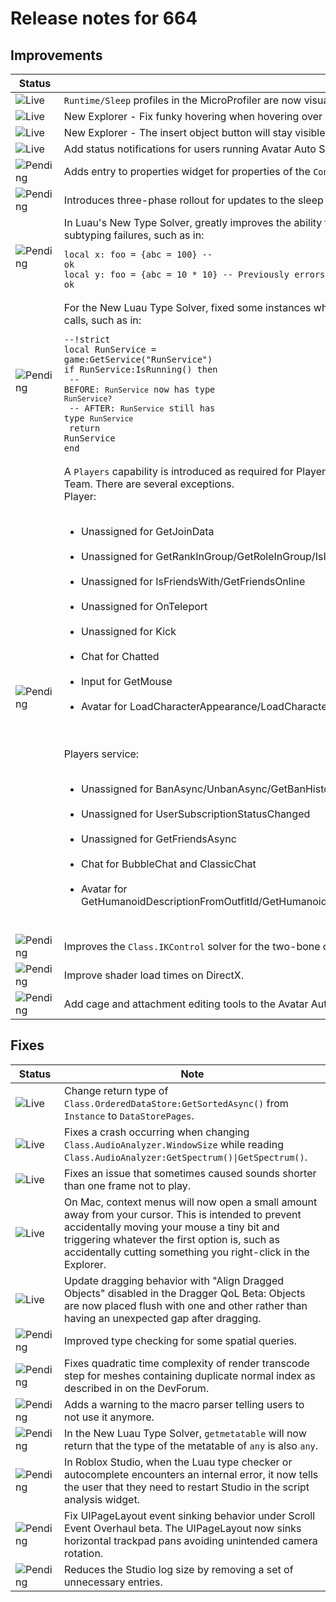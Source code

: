 # Release notes for 664

## Improvements

| Status | Note |
|--------|------|
| ![Live](https://img.shields.io/badge/Live-009E57?style=flat)  | <code>Runtime/Sleep</code> profiles in the MicroProfiler are now visually semi-transparent. |
| ![Live](https://img.shields.io/badge/Live-009E57?style=flat)  | New Explorer - Fix funky hovering when hovering over a dropdown item or search box. |
| ![Live](https://img.shields.io/badge/Live-009E57?style=flat)  | New Explorer - The insert object button will stay visible while the insert object menu is open. |
| ![Live](https://img.shields.io/badge/Live-009E57?style=flat)  | Add status notifications for users running Avatar Auto Setup. |
| ![Pending](https://img.shields.io/badge/Pending-DEA517?style=flat)  | Adds entry to properties widget for properties of the <code>Content</code> type. |
| ![Pending](https://img.shields.io/badge/Pending-DEA517?style=flat)  | Introduces three-phase rollout for updates to the sleep system. |
| ![Pending](https://img.shields.io/badge/Pending-DEA517?style=flat)  | In Luau's New Type Solver, greatly improves the ability to infer types of table literals, reducing the number of invariant subtyping failures, such as in:<br><pre><code>local x: foo = {abc = 100} -- ok<br>local y: foo = {abc = 10 * 10} -- Previously errors, now ok<br></code></pre> |
| ![Pending](https://img.shields.io/badge/Pending-DEA517?style=flat)  | For the New Luau Type Solver, fixed some instances where non-nil variables became <code>nil</code> after function or method calls, such as in:<br><pre><code>--!strict<br>local RunService = game:GetService("RunService")<br>if RunService:IsRunning() then<br>  -- BEFORE: `RunService` now has type `RunService?`<br>  -- AFTER: `RunService` still has type `RunService`<br>  return RunService<br>end<br></code></pre> |
| ![Pending](https://img.shields.io/badge/Pending-DEA517?style=flat)  | A <code>Players</code> capability is introduced as required for Players service, StarterPlayer service, Player, Teams service, and Team. There are several exceptions.<br>Player:<br><ul><br><li>Unassigned for GetJoinData</li><br><li>Unassigned for GetRankInGroup/GetRoleInGroup/IsInGroup</li><br><li>Unassigned for IsFriendsWith/GetFriendsOnline</li><br><li>Unassigned for OnTeleport</li><br><li>Unassigned for Kick</li><br><li>Chat for Chatted</li><br><li>Input for GetMouse</li><br><li>Avatar for LoadCharacterAppearance/LoadCharacterWithHumanoidDescription</li><br></ul><br>Players service:<br><ul><br><li>Unassigned for BanAsync/UnbanAsync/GetBanHistoryAsync</li><br><li>Unassigned for UserSubscriptionStatusChanged</li><br><li>Unassigned for GetFriendsAsync</li><br><li>Chat for BubbleChat and ClassicChat</li><br><li>Avatar for GetHumanoidDescriptionFromOutfitId/GetHumanoidDescriptionFromUserId/CreateHumanoidModelFromDescription</li><br></ul> |
| ![Pending](https://img.shields.io/badge/Pending-DEA517?style=flat)  | Improves the <code>Class.IKControl</code> solver for the two-bone case. |
| ![Pending](https://img.shields.io/badge/Pending-DEA517?style=flat)  | Improve shader load times on DirectX. |
| ![Pending](https://img.shields.io/badge/Pending-DEA517?style=flat)  | Add cage and attachment editing tools to the Avatar Auto Setup tool. |
## Fixes

| Status | Note |
|--------|------|
| ![Live](https://img.shields.io/badge/Live-009E57?style=flat)  | Change return type of <code>Class.OrderedDataStore:GetSortedAsync()</code> from <code>Instance</code> to <code>DataStorePages</code>. |
| ![Live](https://img.shields.io/badge/Live-009E57?style=flat)  | Fixes a crash occurring when changing <code>Class.AudioAnalyzer.WindowSize</code> while reading <code>Class.AudioAnalyzer:GetSpectrum()\|GetSpectrum()</code>. |
| ![Live](https://img.shields.io/badge/Live-009E57?style=flat)  | Fixes an issue that sometimes caused sounds shorter than one frame not to play. |
| ![Live](https://img.shields.io/badge/Live-009E57?style=flat)  | On Mac, context menus will now open a small amount away from your cursor. This is intended to prevent accidentally moving your mouse a tiny bit and triggering whatever the first option is, such as accidentally cutting something you right-click in the Explorer. |
| ![Live](https://img.shields.io/badge/Live-009E57?style=flat)  | Update dragging behavior with "Align Dragged Objects" disabled in the Dragger QoL Beta: Objects are now placed flush with one and other rather than having an unexpected gap after dragging. |
| ![Pending](https://img.shields.io/badge/Pending-DEA517?style=flat)  | Improved type checking for some spatial queries. |
| ![Pending](https://img.shields.io/badge/Pending-DEA517?style=flat)  | Fixes quadratic time complexity of render transcode step for meshes containing duplicate normal index as described in on the <a>DevForum</a>. |
| ![Pending](https://img.shields.io/badge/Pending-DEA517?style=flat)  | Adds a warning to the macro parser telling users to not use it anymore. |
| ![Pending](https://img.shields.io/badge/Pending-DEA517?style=flat)  | In the New Luau Type Solver, <code>getmetatable</code> will now return that the type of the metatable of <code>any</code> is also <code>any</code>. |
| ![Pending](https://img.shields.io/badge/Pending-DEA517?style=flat)  | In Roblox Studio, when the Luau type checker or autocomplete encounters an internal error, it now tells the user that they need to restart Studio in the script analysis widget. |
| ![Pending](https://img.shields.io/badge/Pending-DEA517?style=flat)  | Fix UIPageLayout event sinking behavior under Scroll Event Overhaul beta. The UIPageLayout now sinks horizontal trackpad pans avoiding unintended camera rotation. |
| ![Pending](https://img.shields.io/badge/Pending-DEA517?style=flat)  | Reduces the Studio log size by removing a set of unnecessary entries. |
